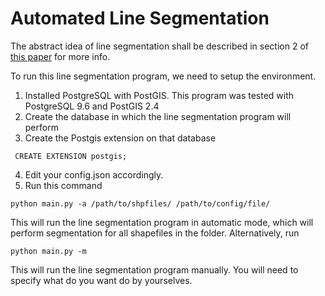 # Automated Line Segmentation

The abstract idea of line segmentation shall be described in section 2 of [this paper](http://usc-isi-i2.github.io/papers/lin18.pdf) for more info. 

To run this line segmentation program, we need to setup the environment.

1. Installed PostgreSQL with PostGIS. This program was tested with PostgreSQL 9.6 and PostGIS 2.4
2. Create the database in which the line segmentation program will perform
3. Create the Postgis extension on that database
```
 CREATE EXTENSION postgis;
 ```
 4. Edit your config.json accordingly.
 5. Run this command
 ```
 python main.py -a /path/to/shpfiles/ /path/to/config/file/
 ```
This will run the line segmentation program in automatic mode, which will perform segmentation for all shapefiles in the folder. Alternatively, run 
```
python main.py -m
``` 
This will run the line segmentation program manually. You will need to specify what do you want do by yourselves.
